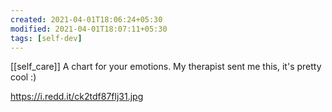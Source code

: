 ```yaml
---
created: 2021-04-01T18:06:24+05:30
modified: 2021-04-01T18:07:11+05:30
tags: [self-dev]
---
```

[[self_care]]
 A chart for your emotions. My therapist sent me this, it's pretty cool :) 

https://i.redd.it/ck2tdf87flj31.jpg
